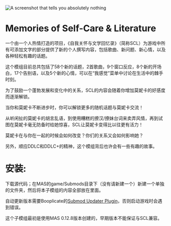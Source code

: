 ![A screenshot that tells you absolutely nothing](https://user-images.githubusercontent.com/107741953/198372682-d67e0fa9-aef5-46fb-ab8a-01a8a1f025b3.png)

# Memories of Self-Care & Literature

一个由一个人热情打造的项目，《自我关怀与文学回忆录》（简称SCL）为游戏中所有可添加文字的部分提供了新的个人撰写内容，包括歌曲、新问题、新心情，以及各种轻松有趣的话题。

这个模组目前总共包括了58个新的话题，2首歌曲，9个窗口反应，8个新的开场白，17个告别语，以及5个新的心情，可以在“我感觉”菜单中讨论在生活中的棘手时刻。

为了鼓励一个蓬勃发展和变化中的关系，SCL的内容会随着你增加莫妮卡的好感度而逐渐解锁。

当你和莫妮卡不断进步时，你可以解锁更多的随机话题与莫妮卡交流！

从听闲扯的莫妮卡的胡言乱语，到使用糟糕的撩汉/撩妹台词来卖弄风情，再到试图在莫妮卡毫无防备时给她惊喜，SCL让莫妮卡变得比以往更有活力！

莫妮卡在与你在一起的时候会如何改变？你们的关系又会如何影响她？

另外，顺应DDLC和DDLC+的精神，这个模组背后也许会有一些有趣的故事。

# 安装:

下载源代码；在MAS的game/Submods目录下（没有请新建一个）新建一个单独的文件夹，然后将本子模组的内容全部放在里面。

自动更新版本需要Booplicate的[Submod Updater Plugin](https://github.com/Booplicate/MAS-Submods-SubmodUpdaterPlugin)，否则启动游戏时会遇到错误。

这个子模组最初是使用MAS 0.12.8版本创建的，早期版本不能保证与SCL兼容。
